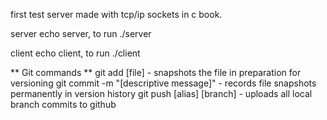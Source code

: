 first test server made with tcp/ip sockets in c book.

server
	echo server, to run ./server <port>

client
	echo client, to run ./client <server ip> <message> <server port>


** Git commands **
git add [file] - snapshots the file in preparation for versioning
git commit -m "[descriptive message]" - records file snapshots permanently in version history
git push [alias] [branch] - uploads all local branch commits to github
